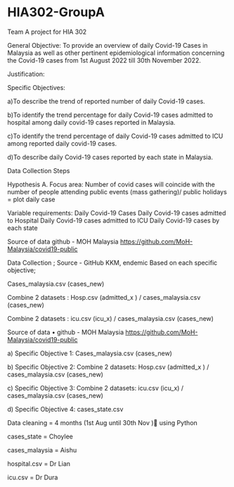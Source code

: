 # HIA302-GroupA
Team A project for HIA 302


General Objective: To provide an overview of daily Covid-19 Cases in Malaysia as well as other pertinent epidemiological information concerning the Covid-19 cases from 1st August 2022 till 30th November 2022.


Justification:

Specific Objectives: 

a)To describe the trend of reported number of daily Covid-19 cases. 

b)To identify the trend percentage for daily Covid-19 cases admitted to hospital among daily covid-19 cases reported in Malaysia. 

c)To identify the trend percentage of daily Covid-19 cases admitted to ICU among reported daily covid-19 cases. 

d)To describe daily Covid-19 cases reported by each state in Malaysia. 


Data Collection Steps

Hypothesis A. Focus area: Number of covid cases will coincide with the number of people attending public events (mass gathering)/ public holidays = plot daily case

Variable requirements: Daily Covid-19 Cases Daily Covid-19 cases admitted to Hospital Daily Covid-19 cases admitted to ICU Daily Covid-19 cases by each state

Source of data github - MOH Malaysia https://github.com/MoH-Malaysia/covid19-public


Data Collection ; Source - GitHub KKM, endemic Based on each specific objective;

Cases_malaysia.csv (cases_new)

Combine 2 datasets : Hosp.csv (admitted_x ) / cases_malaysia.csv (cases_new)

Combine 2 datasets : icu.csv (icu_x) / cases_malaysia.csv (cases_new)

Source of data • github - MOH Malaysia https://github.com/MoH-Malaysia/covid19-public

a) Specific Objective 1: Cases_malaysia.csv (cases_new)

b) Specific Objective 2: Combine 2 datasets: Hosp.csv (admitted_x ) / cases_malaysia.csv (cases_new)

c) Specific Objective 3: Combine 2 datasets: icu.csv (icu_x) / cases_malaysia.csv (cases_new)

d) Specific Objective 4: cases_state.csv


Data cleaning = 4 months (1st Aug until 30th Nov ) using Python

cases_state = Choylee

cases_malaysia = Aishu

hospital.csv = Dr Lian

icu.csv = Dr Dura

